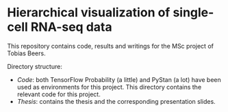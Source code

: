 # Hierarchical visualization of single-cell RNA-seq data

This repository contains code, results and writings for the MSc project of Tobias Beers. 

Directory structure:
   * *Code*: both TensorFlow Probability (a little) and PyStan (a lot) have been used as environments for this project. This directory contains the relevant code for this project.
   * *Thesis*: contains the thesis and the corresponding presentation slides.
